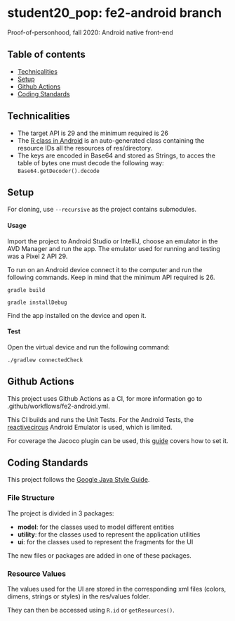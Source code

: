 # student20_pop: fe2-android branch
Proof-of-personhood, fall 2020: Android native front-end

## Table of contents
* [Technicalities](#technicalities)
* [Setup](#setup)
* [Github Actions](#github-actions)
* [Coding Standards](#coding-standards)

## Technicalities
* The target API is 29 and the minimum required is 26
* The [R class in Android](https://stackoverflow.com/questions/4953077/what-is-the-class-r-in-android) is an auto-generated class containing the resource IDs all the resources of res/directory.
* The keys are encoded in Base64 and stored as Strings, to acces the table of bytes one must decode the following way: `Base64.getDecoder().decode`

## Setup
For cloning, use `--recursive` as the project contains submodules.

#### Usage
Import the project to Android Studio or IntelliJ, choose an emulator in the AVD Manager and run the app. The emulator used for running and testing was a Pixel 2 API 29.

To run on an Android device connect it to the computer and run the following commands. Keep in mind that the minimum API required is 26.
```
gradle build
```
```
gradle installDebug
```
Find the app installed on the device and open it.

#### Test
Open the virtual device and run the following command:
```
./gradlew connectedCheck
```

## Github Actions

This project uses Github Actions as a CI, for more information go to .github/workflows/fe2-android.yml.

This CI builds and runs the Unit Tests. For the Android Tests, the [reactivecircus](https://github.com/ReactiveCircus/android-emulator-runner)
Android Emulator is used, which is limited.

For coverage the Jacoco plugin can be used, this [guide](https://www.raywenderlich.com/10562143-continuous-integration-for-android#toc-anchor-013) covers how to set it.


## Coding Standards
This project follows the [Google Java Style Guide](https://google.github.io/styleguide/javaguide.html).
### File Structure
The project is divided in 3 packages:
* **model**: for the classes used to model different entities
* **utility**: for the classes used to represent the application utilities
* **ui**: for the classes used to represent the fragments for the UI

The new files or packages are added in one of these packages.
### Resource Values
The values used for the UI are stored in the corresponding xml
files (colors, dimens, strings or styles) in the res/values folder.

They can then be accessed using ```R.id``` or ```getResources()```.

